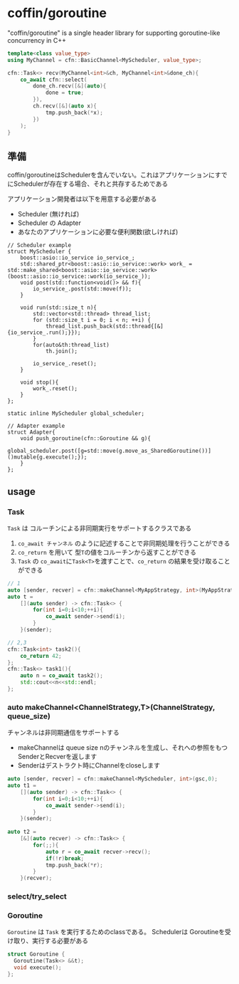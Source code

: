 # coffin/goroutine

"coffin/goroutine" is a single header library for supporting goroutine-like concurrency in C++

```C++:sample.cpp
template<class value_type>
using MyChannel = cfn::BasicChannel<MyScheduler, value_type>;

cfn::Task<> recv(MyChannel<int>&ch, MyChannel<int>&done_ch){
    co_await cfn::select(
        done_ch.recv([&](auto){
            done = true;
        }),
        ch.recv([&](auto x){
            tmp.push_back(*x);
        })
    );
}
```



## 準備
coffin/goroutineはSchedulerを含んでいない。これはアプリケーションにすでにSchedulerが存在する場合、それと共存するためである

アプリケーション開発者は以下を用意する必要がある

- Scheduler (無ければ)
- Scheduler の Adapter
- あなたのアプリケーションに必要な便利関数(欲しければ)

```C++:example
// Scheduler example
struct MyScheduler {
    boost::asio::io_service io_service_;
    std::shared_ptr<boost::asio::io_service::work> work_ = std::make_shared<boost::asio::io_service::work>(boost::asio::io_service::work(io_service_));
    void post(std::function<void()> && f){
        io_service_.post(std::move(f));
    }

    void run(std::size_t n){
        std::vector<std::thread> thread_list;
        for (std::size_t i = 0; i < n; ++i) {
            thread_list.push_back(std::thread{[&]{io_service_.run();}});
        }
        for(auto&th:thread_list)
            th.join();

        io_service_.reset();
    }

    void stop(){
        work_.reset();
    }
};

static inline MyScheduler global_scheduler;

// Adapter example
struct Adapter{
    void push_goroutine(cfn::Goroutine && g){
        global_scheduler.post([g=std::move(g.move_as_SharedGoroutine())]()mutable{g.execute();}); 
    }
};
```

## usage

### Task<T>

`Task` は コルーチンによる非同期実行をサポートするクラスである

1. `co_await チャンネル` のように記述することで非同期処理を行うことができる
2. `co_return` を用いて 型`T`の値をコルーチンから返すことができる
3. `Task` の `co_await`に`Task<T>`を渡すことで、`co_return` の結果を受け取ることができる


```C++
// 1
auto [sender, recver] = cfn::makeChannel<MyAppStrategy, int>(MyAppStrategy{gbts}, 0);
auto t = 
    [](auto sender) -> cfn::Task<> {
        for(int i=0;i<10;++i){
            co_await sender->send(i);
        }
    }(sender);
```

```C++
// 2,3
cfn::Task<int> task2(){
    co_return 42;
};
cfn::Task<> task1(){
    auto n = co_await task2();
    std::cout<<n<<std::endl;
};

```

### auto makeChannel<ChannelStrategy,T>(ChannelStrategy, queue_size)
チャンネルは非同期通信をサポートする

- makeChannelは queue size nのチャンネルを生成し、それへの参照をもつ SenderとRecverを返します
- Senderはデストラクト時にChannelをcloseします

```C++
auto [sender, recver] = cfn::makeChannel<MyScheduler, int>(gsc,0);
auto t1 = 
    [](auto sender) -> cfn::Task<> {
        for(int i=0;i<10;++i){
            co_await sender->send(i);
        }
    }(sender);
        
auto t2 = 
    [&](auto recver) -> cfn::Task<> {
        for(;;){
            auto r = co_await recver->recv();
            if(!r)break;
            tmp.push_back(*r);
        }
    }(recver);
```


### select/try_select


### Goroutine

`Goroutine` は `Task` を実行するためのclassである。
Schedulerは Goroutineを受け取り、実行する必要がある

```C++
struct Goroutine {
  Goroutine(Task<> &&t);
  void execute();
};
```
